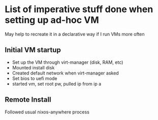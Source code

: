 # List of imperative stuff done when setting up ad-hoc VM
May help to recreate it in a declarative way if I run VMs more often

## Initial VM startup
* Set up the VM through virt-manager (disk, RAM, etc)
* Mounted install disk
* Created default network when virt-manager asked
* Set bios to uefi mode
* started vm, set root pw, pulled ip from ip a

## Remote Install
Followed usual nixos-anywhere process

